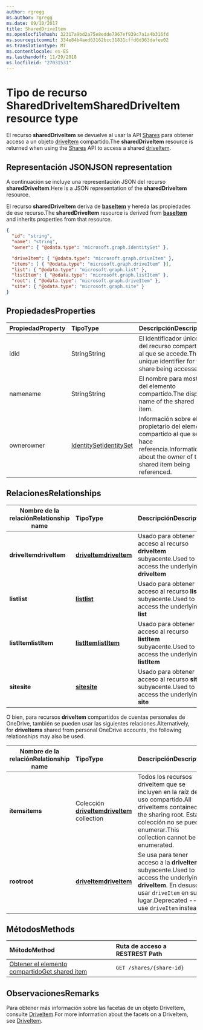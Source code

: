 ```yaml
---
author: rgregg
ms.author: rgregg
ms.date: 09/10/2017
title: SharedDriveItem
ms.openlocfilehash: 32317a9bd2a75e8edde7967ef939c7a1a4b316fd
ms.sourcegitcommit: 334e84b4aed63162bcc31831cffd6d363dafee02
ms.translationtype: MT
ms.contentlocale: es-ES
ms.lasthandoff: 11/29/2018
ms.locfileid: "27031531"
---
```

# <a name="shareddriveitem-resource-type"></a><span data-ttu-id="a6e00-102">Tipo de recurso SharedDriveItem</span><span class="sxs-lookup"><span data-stu-id="a6e00-102">SharedDriveItem resource type</span></span>

<span data-ttu-id="a6e00-103">El recurso **sharedDriveItem** se devuelve al usar la API [Shares](../api/shares-get.md) para obtener acceso a un objeto [driveItem](driveitem.md) compartido.</span><span class="sxs-lookup"><span data-stu-id="a6e00-103">The **sharedDriveItem** resource is returned when using the [Shares](../api/shares-get.md) API to access a shared [driveItem](driveitem.md).</span></span>

## <a name="json-representation"></a><span data-ttu-id="a6e00-104">Representación JSON</span><span class="sxs-lookup"><span data-stu-id="a6e00-104">JSON representation</span></span>

<span data-ttu-id="a6e00-105">A continuación se incluye una representación JSON del recurso **sharedDriveItem**.</span><span class="sxs-lookup"><span data-stu-id="a6e00-105">Here is a JSON representation of the **sharedDriveItem** resource.</span></span>

<span data-ttu-id="a6e00-106">El recurso **sharedDriveItem** deriva de [**baseItem**](baseitem.md) y hereda las propiedades de ese recurso.</span><span class="sxs-lookup"><span data-stu-id="a6e00-106">The **sharedDriveItem** resource is derived from [**baseItem**](baseitem.md) and inherits properties from that resource.</span></span>

<!-- {
  "blockType": "resource",
  "baseType": "microsoft.graph.baseItem",
  "optionalProperties": [  ],
  "@odata.type": "microsoft.graph.sharedDriveItem"
}-->

```json
{
  "id": "string",
  "name": "string",
  "owner": { "@odata.type": "microsoft.graph.identitySet" },

  "driveItem": { "@odata.type": "microsoft.graph.driveItem" },
  "items": [ { "@odata.type": "microsoft.graph.driveItem" }],
  "list": { "@odata.type": "microsoft.graph.list" },
  "listItem": { "@odata.type": "microsoft.graph.listItem" },
  "root": { "@odata.type": "microsoft.graph.driveItem" },
  "site": { "@odata.type": "microsoft.graph.site" }
}
```

## <a name="properties"></a><span data-ttu-id="a6e00-107">Propiedades</span><span class="sxs-lookup"><span data-stu-id="a6e00-107">Properties</span></span>

| <span data-ttu-id="a6e00-108">Propiedad</span><span class="sxs-lookup"><span data-stu-id="a6e00-108">Property</span></span> | <span data-ttu-id="a6e00-109">Tipo</span><span class="sxs-lookup"><span data-stu-id="a6e00-109">Type</span></span>                          | <span data-ttu-id="a6e00-110">Descripción</span><span class="sxs-lookup"><span data-stu-id="a6e00-110">Description</span></span>                                                      |
| :------- | :---------------------------- | :--------------------------------------------------------------- |
| <span data-ttu-id="a6e00-111">id</span><span class="sxs-lookup"><span data-stu-id="a6e00-111">id</span></span>       | <span data-ttu-id="a6e00-112">String</span><span class="sxs-lookup"><span data-stu-id="a6e00-112">String</span></span>                        | <span data-ttu-id="a6e00-113">El identificador único del recurso compartido al que se accede.</span><span class="sxs-lookup"><span data-stu-id="a6e00-113">The unique identifier for the share being accessed.</span></span>              |
| <span data-ttu-id="a6e00-114">name</span><span class="sxs-lookup"><span data-stu-id="a6e00-114">name</span></span>     | <span data-ttu-id="a6e00-115">String</span><span class="sxs-lookup"><span data-stu-id="a6e00-115">String</span></span>                        | <span data-ttu-id="a6e00-116">El nombre para mostrar del elemento compartido.</span><span class="sxs-lookup"><span data-stu-id="a6e00-116">The display name of the shared item.</span></span>                             |
| <span data-ttu-id="a6e00-117">owner</span><span class="sxs-lookup"><span data-stu-id="a6e00-117">owner</span></span>    | [<span data-ttu-id="a6e00-118">IdentitySet</span><span class="sxs-lookup"><span data-stu-id="a6e00-118">IdentitySet</span></span>](identityset.md) | <span data-ttu-id="a6e00-119">Información sobre el propietario del elemento compartido al que se hace referencia.</span><span class="sxs-lookup"><span data-stu-id="a6e00-119">Information about the owner of the shared item being referenced.</span></span> |

## <a name="relationships"></a><span data-ttu-id="a6e00-120">Relaciones</span><span class="sxs-lookup"><span data-stu-id="a6e00-120">Relationships</span></span>

| <span data-ttu-id="a6e00-121">Nombre de la relación</span><span class="sxs-lookup"><span data-stu-id="a6e00-121">Relationship name</span></span> | <span data-ttu-id="a6e00-122">Tipo</span><span class="sxs-lookup"><span data-stu-id="a6e00-122">Type</span></span>                | <span data-ttu-id="a6e00-123">Descripción</span><span class="sxs-lookup"><span data-stu-id="a6e00-123">Description</span></span>
| ------------------|:--------------------|:-----------------------------------
| <span data-ttu-id="a6e00-124">**driveItem**</span><span class="sxs-lookup"><span data-stu-id="a6e00-124">**driveItem**</span></span>     | <span data-ttu-id="a6e00-125">[**driveItem**][driveItem]</span><span class="sxs-lookup"><span data-stu-id="a6e00-125">[**driveItem**][driveItem]</span></span>   | <span data-ttu-id="a6e00-126">Usado para obtener acceso al recurso **driveItem** subyacente.</span><span class="sxs-lookup"><span data-stu-id="a6e00-126">Used to access the underlying **driveItem**</span></span>
| <span data-ttu-id="a6e00-127">**list**</span><span class="sxs-lookup"><span data-stu-id="a6e00-127">**list**</span></span>          | <span data-ttu-id="a6e00-128">[**list**][list]</span><span class="sxs-lookup"><span data-stu-id="a6e00-128">[**list**][list]</span></span>        | <span data-ttu-id="a6e00-129">Usado para obtener acceso al recurso **list** subyacente.</span><span class="sxs-lookup"><span data-stu-id="a6e00-129">Used to access the underlying **list**</span></span>
| <span data-ttu-id="a6e00-130">**listItem**</span><span class="sxs-lookup"><span data-stu-id="a6e00-130">**listItem**</span></span>      | <span data-ttu-id="a6e00-131">[**listItem**][listItem]</span><span class="sxs-lookup"><span data-stu-id="a6e00-131">[**listItem**][listItem]</span></span>    | <span data-ttu-id="a6e00-132">Usado para obtener acceso al recurso **listItem** subyacente.</span><span class="sxs-lookup"><span data-stu-id="a6e00-132">Used to access the underlying **listItem**</span></span>
| <span data-ttu-id="a6e00-133">**site**</span><span class="sxs-lookup"><span data-stu-id="a6e00-133">**site**</span></span>          | <span data-ttu-id="a6e00-134">[**site**][site]</span><span class="sxs-lookup"><span data-stu-id="a6e00-134">[**site**][site]</span></span>        | <span data-ttu-id="a6e00-135">Usado para obtener acceso al recurso **site** subyacente.</span><span class="sxs-lookup"><span data-stu-id="a6e00-135">Used to access the underlying **site**</span></span>

<span data-ttu-id="a6e00-136">O bien, para recursos **driveItem** compartidos de cuentas personales de OneDrive, también se pueden usar las siguientes relaciones.</span><span class="sxs-lookup"><span data-stu-id="a6e00-136">Alternatively, for **driveItems** shared from personal OneDrive accounts, the following relationships may also be used.</span></span>

| <span data-ttu-id="a6e00-137">Nombre de la relación</span><span class="sxs-lookup"><span data-stu-id="a6e00-137">Relationship name</span></span> | <span data-ttu-id="a6e00-138">Tipo</span><span class="sxs-lookup"><span data-stu-id="a6e00-138">Type</span></span>                         | <span data-ttu-id="a6e00-139">Descripción</span><span class="sxs-lookup"><span data-stu-id="a6e00-139">Description</span></span>
| ------------------|:-----------------------------|:-----------------------------------
| <span data-ttu-id="a6e00-140">**items**</span><span class="sxs-lookup"><span data-stu-id="a6e00-140">**items**</span></span>         | <span data-ttu-id="a6e00-141">Colección [**driveItem**][driveItem]</span><span class="sxs-lookup"><span data-stu-id="a6e00-141">[**driveItem**][driveItem] collection</span></span> | <span data-ttu-id="a6e00-142">Todos los recursos driveItem que se incluyen en la raíz de uso compartido.</span><span class="sxs-lookup"><span data-stu-id="a6e00-142">All driveItems contained in the sharing root.</span></span> <span data-ttu-id="a6e00-143">Esta colección no se puede enumerar.</span><span class="sxs-lookup"><span data-stu-id="a6e00-143">This collection cannot be enumerated.</span></span>
| <span data-ttu-id="a6e00-144">**root**</span><span class="sxs-lookup"><span data-stu-id="a6e00-144">**root**</span></span>          | <span data-ttu-id="a6e00-145">[**driveItem**][driveItem]</span><span class="sxs-lookup"><span data-stu-id="a6e00-145">[**driveItem**][driveItem]</span></span>   | <span data-ttu-id="a6e00-146">Se usa para tener acceso a la **driveItem**de subyacente.</span><span class="sxs-lookup"><span data-stu-id="a6e00-146">Used to access the underlying **driveItem**.</span></span> <span data-ttu-id="a6e00-147">En desuso--usar `driveItem` en su lugar.</span><span class="sxs-lookup"><span data-stu-id="a6e00-147">Deprecated -- use `driveItem` instead.</span></span>

[driveItem]: driveitem.md
[list]: list.md
[listItem]: listitem.md
[site]: site.md

## <a name="methods"></a><span data-ttu-id="a6e00-148">Métodos</span><span class="sxs-lookup"><span data-stu-id="a6e00-148">Methods</span></span>

| <span data-ttu-id="a6e00-149">Método</span><span class="sxs-lookup"><span data-stu-id="a6e00-149">Method</span></span>                                  | <span data-ttu-id="a6e00-150">Ruta de acceso a REST</span><span class="sxs-lookup"><span data-stu-id="a6e00-150">REST Path</span></span>                |
| :-------------------------------------- | :----------------------- |
| [<span data-ttu-id="a6e00-151">Obtener el elemento compartido</span><span class="sxs-lookup"><span data-stu-id="a6e00-151">Get shared item</span></span>](../api/shares-get.md) | `GET /shares/{share-id}` |

## <a name="remarks"></a><span data-ttu-id="a6e00-152">Observaciones</span><span class="sxs-lookup"><span data-stu-id="a6e00-152">Remarks</span></span>

<span data-ttu-id="a6e00-153">Para obtener más información sobre las facetas de un objeto DriveItem, consulte [DriveItem](driveitem.md).</span><span class="sxs-lookup"><span data-stu-id="a6e00-153">For more information about the facets on a DriveItem, see [DriveItem](driveitem.md).</span></span>

<!-- {
  "type": "#page.annotation",
  "description": "Share resource returns information about a shared item or collection of items.",
  "keywords": "share,shared,sharing root,shared files, shared items",
  "section": "documentation",
  "tocPath": "Resources/Share"
} -->
